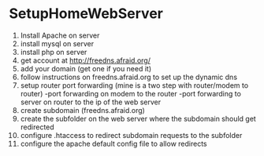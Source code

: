 # SetupHomeWebServer
1. Install Apache on server
2. install mysql on server
3. install php on server
4. get account at http://freedns.afraid.org/
5. add your domain (get one if you need it)
6. follow instructions on freedns.afraid.org to set up the dynamic dns
7. setup router port forwarding (mine is a two step with router/modem to router)
   -port forwarding on modem to the router
   -port forwarding to server on router to the ip of the web server
8. create subdomain (freedns.afraid.org)
9. create the subfolder on the web server where the subdomain should get redirected
10.  configure .htaccess to redirect subdomain requests to the subfolder
11. configure the apache default config file to allow redirects
